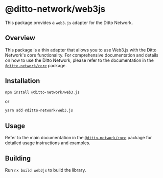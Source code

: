 
# @ditto-network/web3js

This package provides a `web3.js` adapter for the Ditto Network.


## Overview

This package is a thin adapter that allows you to use Web3.js with the Ditto Network's core functionality. For comprehensive documentation and details on how to use the Ditto Network, please refer to the documentation in the [`@ditto-network/core`](../core/README.md) package.


## Installation

```bash
npm install @ditto-network/web3.js
```

or 

```bash
yarn add @ditto-network/web3.js
```


## Usage

Refer to the main documentation in the [`@ditto-network/core`](../core/README.md) package for detailed usage instructions and examples.


## Building

Run `nx build web3js` to build the library.
